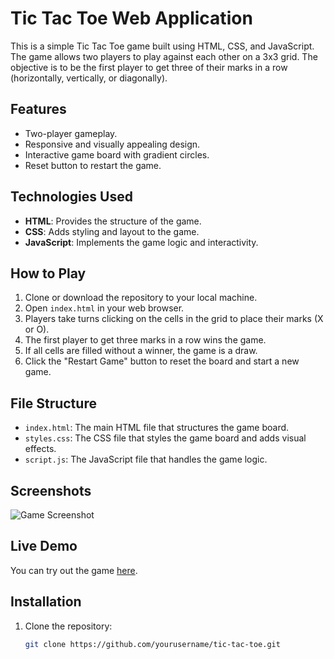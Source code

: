 # Tic Tac Toe Web Application

This is a simple Tic Tac Toe game built using HTML, CSS, and JavaScript. The game allows two players to play against each other on a 3x3 grid. The objective is to be the first player to get three of their marks in a row (horizontally, vertically, or diagonally).

## Features

- Two-player gameplay.
- Responsive and visually appealing design.
- Interactive game board with gradient circles.
- Reset button to restart the game.

## Technologies Used

- **HTML**: Provides the structure of the game.
- **CSS**: Adds styling and layout to the game.
- **JavaScript**: Implements the game logic and interactivity.

## How to Play

1. Clone or download the repository to your local machine.
2. Open `index.html` in your web browser.
3. Players take turns clicking on the cells in the grid to place their marks (X or O).
4. The first player to get three marks in a row wins the game.
5. If all cells are filled without a winner, the game is a draw.
6. Click the "Restart Game" button to reset the board and start a new game.

## File Structure

- `index.html`: The main HTML file that structures the game board.
- `styles.css`: The CSS file that styles the game board and adds visual effects.
- `script.js`: The JavaScript file that handles the game logic.

## Screenshots

![Game Screenshot](screenshots/game.png)

## Live Demo

You can try out the game [here](https://yourusername.github.io/tic-tac-toe).

## Installation

1. Clone the repository:

   ```bash
   git clone https://github.com/yourusername/tic-tac-toe.git
